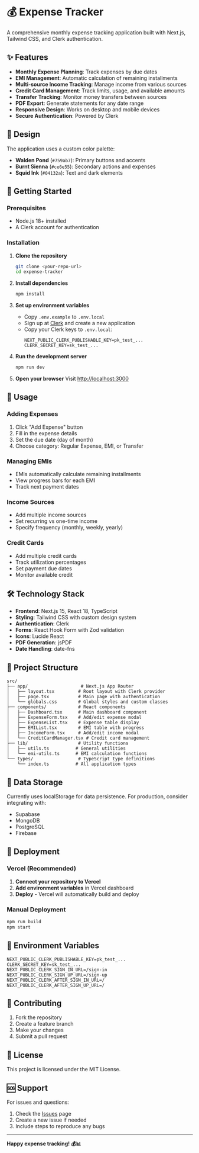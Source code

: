 # 💰 Expense Tracker

A comprehensive monthly expense tracking application built with Next.js, Tailwind CSS, and Clerk authentication.

## ✨ Features

- **Monthly Expense Planning**: Track expenses by due dates
- **EMI Management**: Automatic calculation of remaining installments
- **Multi-source Income Tracking**: Manage income from various sources
- **Credit Card Management**: Track limits, usage, and available amounts
- **Transfer Tracking**: Monitor money transfers between sources
- **PDF Export**: Generate statements for any date range
- **Responsive Design**: Works on desktop and mobile devices
- **Secure Authentication**: Powered by Clerk

## 🎨 Design

The application uses a custom color palette:
- **Walden Pond** (`#759ab7`): Primary buttons and accents
- **Burnt Sienna** (`#ce6e55`): Secondary actions and expenses
- **Squid Ink** (`#04132a`): Text and dark elements

## 🚀 Getting Started

### Prerequisites

- Node.js 18+ installed
- A Clerk account for authentication

### Installation

1. **Clone the repository**
   ```bash
   git clone <your-repo-url>
   cd expense-tracker
   ```

2. **Install dependencies**
   ```bash
   npm install
   ```

3. **Set up environment variables**
   - Copy `.env.example` to `.env.local`
   - Sign up at [Clerk](https://clerk.com/) and create a new application
   - Copy your Clerk keys to `.env.local`:
     ```
     NEXT_PUBLIC_CLERK_PUBLISHABLE_KEY=pk_test_...
     CLERK_SECRET_KEY=sk_test_...
     ```

4. **Run the development server**
   ```bash
   npm run dev
   ```

5. **Open your browser**
   Visit [http://localhost:3000](http://localhost:3000)

## 📱 Usage

### Adding Expenses
1. Click "Add Expense" button
2. Fill in the expense details
3. Set the due date (day of month)
4. Choose category: Regular Expense, EMI, or Transfer

### Managing EMIs
- EMIs automatically calculate remaining installments
- View progress bars for each EMI
- Track next payment dates

### Income Sources
- Add multiple income sources
- Set recurring vs one-time income
- Specify frequency (monthly, weekly, yearly)

### Credit Cards
- Add multiple credit cards
- Track utilization percentages
- Set payment due dates
- Monitor available credit

## 🛠️ Technology Stack

- **Frontend**: Next.js 15, React 18, TypeScript
- **Styling**: Tailwind CSS with custom design system
- **Authentication**: Clerk
- **Forms**: React Hook Form with Zod validation
- **Icons**: Lucide React
- **PDF Generation**: jsPDF
- **Date Handling**: date-fns

## 📂 Project Structure

```
src/
├── app/                    # Next.js App Router
│   ├── layout.tsx         # Root layout with Clerk provider
│   ├── page.tsx           # Main page with authentication
│   └── globals.css        # Global styles and custom classes
├── components/            # React components
│   ├── Dashboard.tsx      # Main dashboard component
│   ├── ExpenseForm.tsx    # Add/edit expense modal
│   ├── ExpenseList.tsx    # Expense table display
│   ├── EMIList.tsx        # EMI table with progress
│   ├── IncomeForm.tsx     # Add/edit income modal
│   └── CreditCardManager.tsx # Credit card management
├── lib/                   # Utility functions
│   ├── utils.ts          # General utilities
│   └── emi-utils.ts      # EMI calculation functions
└── types/                 # TypeScript type definitions
    └── index.ts          # All application types
```

## 💾 Data Storage

Currently uses localStorage for data persistence. For production, consider integrating with:
- Supabase
- MongoDB
- PostgreSQL
- Firebase

## 🚀 Deployment

### Vercel (Recommended)

1. **Connect your repository to Vercel**
2. **Add environment variables** in Vercel dashboard
3. **Deploy** - Vercel will automatically build and deploy

### Manual Deployment

```bash
npm run build
npm start
```

## 🔐 Environment Variables

```env
NEXT_PUBLIC_CLERK_PUBLISHABLE_KEY=pk_test_...
CLERK_SECRET_KEY=sk_test_...
NEXT_PUBLIC_CLERK_SIGN_IN_URL=/sign-in
NEXT_PUBLIC_CLERK_SIGN_UP_URL=/sign-up
NEXT_PUBLIC_CLERK_AFTER_SIGN_IN_URL=/
NEXT_PUBLIC_CLERK_AFTER_SIGN_UP_URL=/
```

## 🤝 Contributing

1. Fork the repository
2. Create a feature branch
3. Make your changes
4. Submit a pull request

## 📄 License

This project is licensed under the MIT License.

## 🆘 Support

For issues and questions:
1. Check the [Issues](../../issues) page
2. Create a new issue if needed
3. Include steps to reproduce any bugs

---

**Happy expense tracking! 💰📊**
